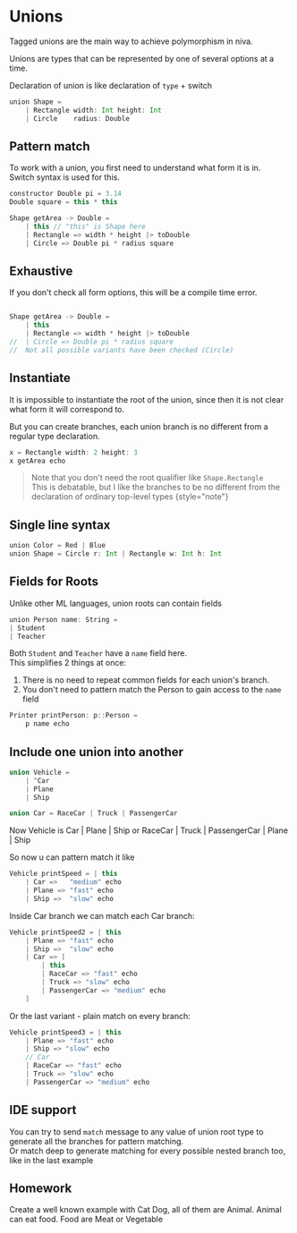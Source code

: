 # Unions

Tagged unions are the main way to achieve polymorphism in niva.

Unions are types that can be represented by one of several options at a time.

Declaration of union is like declaration of `type` + switch
```Scala
union Shape =
    | Rectangle width: Int height: Int
    | Circle    radius: Double
```

## Pattern match
To work with a union, you first need to understand what form it is in.   
Switch syntax is used for this.


```Scala
constructor Double pi = 3.14
Double square = this * this

Shape getArea -> Double = 
    | this // "this" is Shape here
    | Rectangle => width * height |> toDouble
    | Circle => Double pi * radius square
```

## Exhaustive
If you don't check all form options, this will be a compile time error.

```Scala

Shape getArea -> Double = 
    | this 
    | Rectangle => width * height |> toDouble
//  | Circle => Double pi * radius square
//  Not all possible variants have been checked (Circle)
```

## Instantiate
It is impossible to instantiate the root of the union, 
since then it is not clear what form it will correspond to.  

But you can create branches, each union branch is no different 
from a regular type declaration.

```Scala
x = Rectangle width: 2 height: 3
x getArea echo
```
> Note that you don't need the root qualifier like `Shape.Rectangle`  
This is debatable, but I like the branches to be no different from the declaration of ordinary top-level types
{style="note"}


## Single line syntax

```Scala
union Color = Red | Blue
union Shape = Circle r: Int | Rectangle w: Int h: Int
```

## Fields for Roots
Unlike other ML languages, union roots can contain fields
```Scala
union Person name: String = 
| Student
| Teacher
```

Both `Student` and `Teacher` have a `name` field here.  
This simplifies 2 things at once:
1) There is no need to repeat common fields for each union's branch. 
2) You don't need to pattern match the Person to gain access to the `name` field

```Scala
Printer printPerson: p::Person = 
    p name echo
```


## Include one union into another

```C
union Vehicle = 
    | ^Car
    | Plane
    | Ship

union Car = RaceCar | Truck | PassengerCar
```
Now Vehicle is Car | Plane | Ship or RaceCar | Truck | PassengerCar | Plane | Ship

So now u can pattern match it like 
```Scala
Vehicle printSpeed = | this
    | Car =>   "medium" echo
    | Plane => "fast" echo
    | Ship =>  "slow" echo
```
Inside Car branch we can match each Car branch:
```Scala
Vehicle printSpeed2 = | this
    | Plane => "fast" echo
    | Ship =>  "slow" echo
    | Car => [
        | this
        | RaceCar => "fast" echo
        | Truck => "slow" echo
        | PassengerCar => "medium" echo
    ]
```
Or the last variant - plain match on every branch:
```Scala
Vehicle printSpeed3 = | this
    | Plane => "fast" echo
    | Ship => "slow" echo
    // Car
    | RaceCar => "fast" echo
    | Truck => "slow" echo
    | PassengerCar => "medium" echo
```

## IDE support
You can try to send `match` message to any value of union root type to 
generate all the branches for pattern matching.  
Or match deep to generate matching for every possible nested branch too, like in the last
example


## Homework
Create a well known example with Cat Dog, all of them are Animal. 
Animal can eat food. Food are Meat or Vegetable

